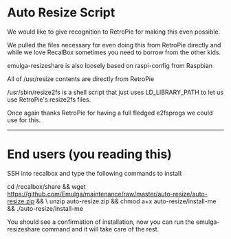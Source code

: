 # Auto Resize Script
We would like to give recognition to RetroPie for making this even possible.

We pulled the files necessary for even doing this from RetroPie directly and while we love RecalBox sometimes you need to borrow from the other kids.

emulga-resizeshare is also loosely based on raspi-config from Raspbian

All of /usr/resize contents are directly from RetroPie

/usr/sbin/resize2fs is a shell script that just uses LD_LIBRARY_PATH to let us use RetroPie's resize2fs files.

Once again thanks RetroPie for having a full fledged e2fsprogs we could use for this.

--------------------------------------------------------------------------------------------------------------------------------

# End users (you reading this)

SSH into recalbox and type the following commands to install:

cd /recalbox/share && wget https://github.com/Emulga/maintenance/raw/master/auto-resize/auto-resize.zip && \ 
unzip auto-resize.zip && chmod a+x auto-resize/install-me && ./auto-resize/install-me

You should see a confirmation of installation, now you can run the emulga-resizeshare command and it will take care of the rest.